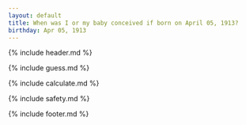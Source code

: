 ```yaml
---
layout: default
title: When was I or my baby conceived if born on April 05, 1913?
birthday: Apr 05, 1913
---
```


{% include header.md %}

{% include guess.md %}

{% include calculate.md %}

{% include safety.md %}

{% include footer.md %}



